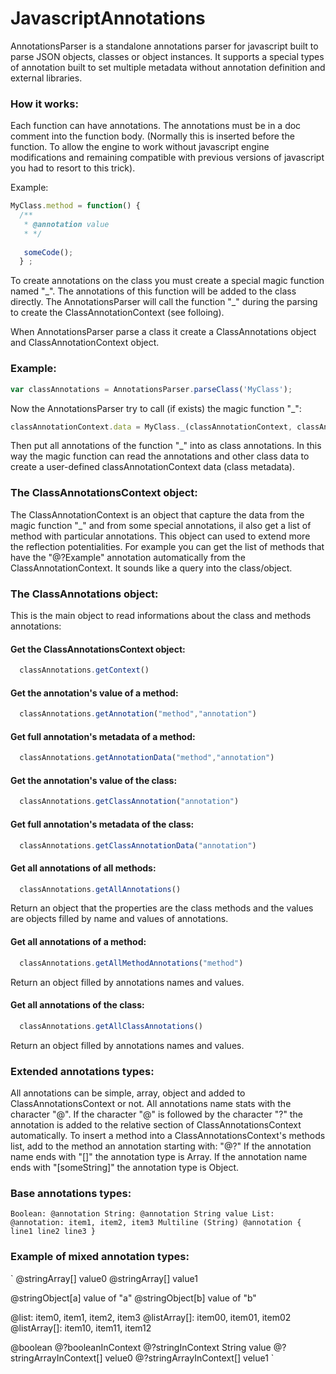 JavascriptAnnotations
======

AnnotationsParser is a standalone annotations parser for javascript built to parse JSON objects, classes or object instances.
It supports a special types of annotation built to set multiple metadata without annotation definition and external libraries.

### How it works:

Each function can have annotations. The annotations must be in a doc comment into the function body. (Normally this is inserted before the function. To allow the engine to work without javascript engine modifications and remaining compatible with previous versions of javascript you had to resort to this trick).

Example:
```javascript
MyClass.method = function() {
  /**
   * @annotation value
   * */
   
   someCode();
  } ;
```

To create annotations on the class you must create a special magic function named "\_". The annotations of this function will be added to the class directly. The AnnotationsParser will call the function "\_" during the parsing to create the ClassAnnotationContext (see folloing).

When AnnotationsParser parse a class it create a ClassAnnotations object and ClassAnnotationContext object.

### Example:
```javascript
var classAnnotations = AnnotationsParser.parseClass('MyClass');
```
Now the AnnotationsParser try to call (if exists) the magic function "\_":
```javascript
classAnnotationContext.data = MyClass._(classAnnotationContext, classAnnotations);
```
Then put all annotations of the function "\_" into as class annotations. In this way the magic function can read the annotations and other class data to create a user-defined classAnnotationContext data (class metadata).

### The ClassAnnotationsContext object:

The ClassAnnotationContext is an object that capture the data from the magic function "\_" and from some special annotations, il also get a list of method with particular annotations.
This object can used to extend more the reflection potentialities. For example you can get the list of methods that have the "@?Example" annotation automatically from the ClassAnnotationContext. It sounds like a query into the class/object.

### The ClassAnnotations object:

This is the main object to read informations about the class and methods annotations:

#### Get the ClassAnnotationsContext object:
```javascript
  classAnnotations.getContext()
```
#### Get the annotation's value of a method:
```javascript
  classAnnotations.getAnnotation("method","annotation") 
```
#### Get full annotation's metadata of a method:
```javascript
  classAnnotations.getAnnotationData("method","annotation") 
```
#### Get the annotation's value of the class:
```javascript
  classAnnotations.getClassAnnotation("annotation") 
```
#### Get full annotation's metadata of the class:
```javascript
  classAnnotations.getClassAnnotationData("annotation") 
```
#### Get all annotations of all methods:
```javascript
  classAnnotations.getAllAnnotations() 
```
Return an object that the properties are the class methods and the values are objects filled by name and values of annotations.
#### Get all annotations of a method:
```javascript
  classAnnotations.getAllMethodAnnotations("method") 
```
Return an object filled by annotations names and values.
#### Get all annotations of the class:
```javascript
  classAnnotations.getAllClassAnnotations() 
```
Return an object filled by annotations names and values.

### Extended annotations types:

All annotations can be simple, array, object and added to ClassAnnotationsContext or not.
All annotations name stats with the character "@".
If the character "@" is followed by the character "?" the annotation is added to the relative section of ClassAnnotationsContext automatically.
To insert a method into a ClassAnnotationsContext's methods list, add to the method an annotation starting with: "@?"
If the annotation name ends with "\[\]" the annotation type is Array.
If the annotation name ends with "\[someString\]" the annotation type is Object.

### Base annotations types:
`Boolean: @annotation
String: @annotation String value
List: @annotation: item1, item2, item3
Multiline (String) @annotation {
 line1
 line2
 line3
 }
`

### Example of mixed annotation types:
`
@stringArray[] value0
@stringArray[] value1

@stringObject[a] value of "a"
@stringObject[b] value of "b"

@list: item0, item1, item2, item3
@listArray[]: item00, item01, item02
@listArray[]: item10, item11, item12

@boolean
@?booleanInContext
@?stringInContext String value
@?stringArrayInContext[] velue0
@?stringArrayInContext[] velue1
`


